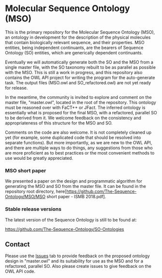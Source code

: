 # Molecular Sequence Ontology (MSO)

This is the primary repository for the Molecular Sequence Ontology (MSO), an ontology in development for the description of the physical molecules that contain biologically relevant sequence, and their properties. MSO entities, being independent continuants, are the bearers of Sequence Ontology (SO) entities, which are generically dependent continuants.

Eventually we will automatically generate both the SO and the MSO from a single master file, with the SO taxonomy rebuilt to be as parallel as possible with the MSO. This is still a work in progress, and this repository also contains the OWL API project for writing the program for the auto-generate task. The output files (MSO.owl and SO_refactored.owl) are not yet ready for release.

In the meantime, the community is invited to explore and comment on the master file, "master.owl", located in the root of the repository. This ontology must be reasoned over with FaCT++ or JFact. The inferred ontology is essentially what is proposed for the final MSO, with a refactored, parallel SO to be derived from it. We welcome feedback on the consistency and appropriateness of this structure for the MSO and SO.

Comments on the code are also welcome. It is not completely cleaned up yet (for example, some duplicated code that should be resolved into separate functions). But more importantly, as we are new to the OWL API, and there are multiple ways to do things, any suggestions from those who are more proficient as to best practices or the most convenient methods to use would be greatly appreciated.

### MSO short paper

We presented a paper on the design and programmatic algorithm for generating the MSO and SO from the master
file.  It can be found in the repository root directory, here[https://github.com/The-Sequence-Ontology/MSO/MSO short paper - ISMB 2018.pdf].

### Stable release versions

The latest version of the Sequence Ontology is still to be found at:

https://github.com/The-Sequence-Ontology/SO-Ontologies

## Contact
Please use the [Issues](https://github.com/The-Sequence-Ontology/MSO/issues) tab to provide feedback on the proposed ontology design in "master.owl" and its suitability for use as the MSO and for a refactored, parallel SO. Also please create issues to give feedback on the OWL API code.


